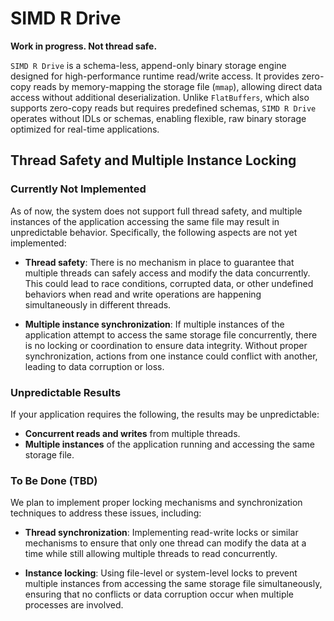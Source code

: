 # SIMD R Drive

**Work in progress. Not thread safe.**

`SIMD R Drive` is a schema-less, append-only binary storage engine designed for high-performance runtime read/write access. It provides zero-copy reads by memory-mapping the storage file (`mmap`), allowing direct data access without additional deserialization. Unlike `FlatBuffers`, which also supports zero-copy reads but requires predefined schemas, `SIMD R Drive` operates without IDLs or schemas, enabling flexible, raw binary storage optimized for real-time applications.

## Thread Safety and Multiple Instance Locking

### Currently Not Implemented

As of now, the system does not support full thread safety, and multiple instances of the application accessing the same file may result in unpredictable behavior. Specifically, the following aspects are not yet implemented:

- **Thread safety**: There is no mechanism in place to guarantee that multiple threads can safely access and modify the data concurrently. This could lead to race conditions, corrupted data, or other undefined behaviors when read and write operations are happening simultaneously in different threads.
  
- **Multiple instance synchronization**: If multiple instances of the application attempt to access the same storage file concurrently, there is no locking or coordination to ensure data integrity. Without proper synchronization, actions from one instance could conflict with another, leading to data corruption or loss.

### Unpredictable Results

If your application requires the following, the results may be unpredictable:
  
- **Concurrent reads and writes** from multiple threads.
- **Multiple instances** of the application running and accessing the same storage file.

### To Be Done (TBD)

We plan to implement proper locking mechanisms and synchronization techniques to address these issues, including:

- **Thread synchronization**: Implementing read-write locks or similar mechanisms to ensure that only one thread can modify the data at a time while still allowing multiple threads to read concurrently.
  
- **Instance locking**: Using file-level or system-level locks to prevent multiple instances from accessing the same storage file simultaneously, ensuring that no conflicts or data corruption occur when multiple processes are involved.
